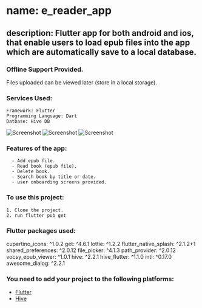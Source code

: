 # name: e_reader_app
## description: Flutter app for both android and ios, that enable users to load epub files into the app which are automatically save to a local database.  

### Offline Support Provided.
Files uploaded can be viewed later (store in a local storage).

### Services Used:
    Framework: Flutter
    Programming Language: Dart
    Datbase: Hive DB
    
    
![Screenshot](20220610_144144.gif)
![Screenshot](20220611_123445.gif)
![Screenshot](Screenshot_20220610-135037.png)


### Features of the app:
      - Add epub file.
      - Read book (epub file).
      - Delete book.
      - Search book by title or date.
      - user onboarding screens provided.

### To use this project:
    1. Clone the project.
    2. run flutter pub get
    
### Flutter packages used:
  cupertino_icons: ^1.0.2
  get: ^4.6.1
  lottie: ^1.2.2
  flutter_native_splash: ^2.1.2+1
  shared_preferences: ^2.0.12
  file_picker: ^4.1.3
  path_provider: ^2.0.12
  vocsy_epub_viewer: ^1.0.1
  hive: ^2.2.1
  hive_flutter: ^1.1.0
  intl: ^0.17.0
  awesome_dialog: ^2.2.1

### You need to add your project to the following platforms:

- [Flutter](https://flutter.dev/)
- [Hive](https://github.com/hivedb/hive)
